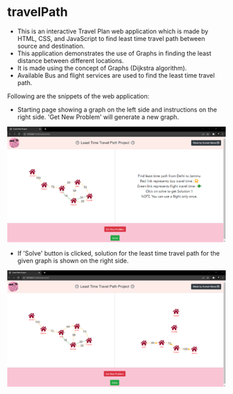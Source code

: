 # travelPath
* This is an interactive Travel Plan web application which is made by HTML, CSS, and JavaScript to find least time travel path between source and destination.
* This application demonstrates the use of Graphs in finding the least distance between different locations.
* It is made using the concept of Graphs (Dijkstra algorithm). 
* Available Bus and flight services are used to find the least time travel path.


Following are the snippets of the web application:
* Starting page showing a graph on the left side and instructions on the right side. 'Get New Problem' will generate a new graph.

![](https://github.com/kumarimansi/travelPath/blob/main/images/p1.png)

* If 'Solve' button is clicked, solution for the least time travel path for the given graph is shown on the right side.

![](https://github.com/kumarimansi/travelPath/blob/main/images/p2.png)



